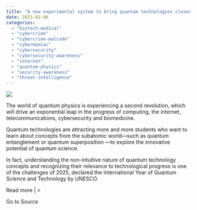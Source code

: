 ```yaml
---
title: "A new experimental system to bring quantum technologies closer to students"
date: 2025-02-06
categories: 
  - "biotech-medical"
  - "cybercrime"
  - "cybercrime-malcode"
  - "cybermaniac"
  - "cybersecurity"
  - "cybersecurity-awareness"
  - "internet"
  - "quantum-physics"
  - "security-awareness"
  - "threat-intelligence"
---
```


![](https://lifeboat.com/blog.images/a-new-experimental-system-to-bring-quantum-technologies-closer-to-students2.jpg)

The world of quantum physics is experiencing a second revolution, which will drive an exponential leap in the progress of computing, the internet, telecommunications, cybersecurity and biomedicine.

Quantum technologies are attracting more and more students who want to learn about concepts from the subatomic world—such as quantum entanglement or quantum superposition —to explore the innovative potential of quantum science.

In fact, understanding the non-intuitive nature of quantum technology concepts and recognizing their relevance to technological progress is one of the challenges of 2025, declared the International Year of Quantum Science and Technology by UNESCO.

Read more | >

Go to Source
